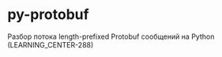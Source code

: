 py-protobuf
========================

Разбор потока length-prefixed Protobuf сообщений на Python (LEARNING_CENTER-288)
